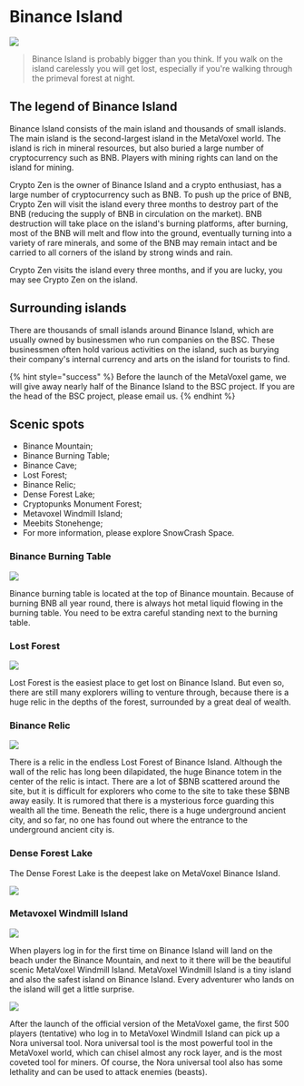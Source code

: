 # Binance Island

![](https://img.snowcrash.finance/site/docs-snowcrash-finance/MetaVoxel-BinanceIsland.003.jpeg)

> Binance Island is probably bigger than you think. If you walk on the island carelessly you will get lost, especially if you're walking through the primeval forest at night.

## The legend of Binance Island

Binance Island consists of the main island and thousands of small islands. The main island is the second-largest island in the MetaVoxel world. The island is rich in mineral resources, but also buried a large number of cryptocurrency such as BNB. Players with mining rights can land on the island for mining.

Crypto Zen is the owner of Binance Island and a crypto enthusiast, has a large number of cryptocurrency such as BNB. To push up the price of BNB, Crypto Zen will visit the island every three months to destroy part of the BNB \(reducing the supply of BNB in circulation on the market\). BNB destruction will take place on the island's burning platforms, after burning, most of the BNB will melt and flow into the ground, eventually turning into a variety of rare minerals, and some of the BNB may remain intact and be carried to all corners of the island by strong winds and rain.

Crypto Zen visits the island every three months, and if you are lucky, you may see Crypto Zen on the island.

## Surrounding islands

There are thousands of small islands around Binance Island, which are usually owned by businessmen who run companies on the BSC. These businessmen often hold various activities on the island, such as burying their company's internal currency and arts on the island for tourists to find.

{% hint style="success" %}
Before the launch of the MetaVoxel game, we will give away nearly half of the Binance Island to the BSC project. If you are the head of the BSC project, please email us.
{% endhint %}

## Scenic spots

* Binance Mountain;
* Binance Burning Table;
* Binance Cave;
* Lost Forest;
* Binance Relic;
* Dense Forest Lake;
* Cryptopunks Monument Forest;
* Metavoxel Windmill Island;
* Meebits Stonehenge;
* For more information, please explore SnowCrash Space.

### Binance Burning Table

![](https://img.snowcrash.finance/site/docs-snowcrash-finance/MetaVoxel-PAA.054.jpeg)

Binance burning table is located at the top of Binance mountain. Because of burning BNB all year round, there is always hot metal liquid flowing in the burning table. You need to be extra careful standing next to the burning table.

### Lost Forest

![](https://img.snowcrash.finance/site/docs-snowcrash-finance/MetaVoxel-PAA.020.jpeg)

Lost Forest is the easiest place to get lost on Binance Island. But even so, there are still many explorers willing to venture through, because there is a huge relic in the depths of the forest, surrounded by a great deal of wealth.

### Binance Relic

![](https://img.snowcrash.finance/site/docs-snowcrash-finance/BinanceIsland-3.jpeg)

There is a relic in the endless Lost Forest of Binance Island. Although the wall of the relic has long been dilapidated, the huge Binance totem in the center of the relic is intact. There are a lot of $BNB scattered around the site, but it is difficult for explorers who come to the site to take these $BNB away easily. It is rumored that there is a mysterious force guarding this wealth all the time. Beneath the relic, there is a huge underground ancient city, and so far, no one has found out where the entrance to the underground ancient city is.

### Dense Forest Lake

The Dense Forest Lake is the deepest lake on MetaVoxel Binance Island.

![](https://img.snowcrash.finance/site/docs-snowcrash-finance/MetaVoxel-PAA.053.jpeg)

### Metavoxel Windmill Island

![](https://img.snowcrash.finance/site/docs-snowcrash-finance/MetaVoxel-PAA.018.jpeg)

When players log in for the first time on Binance Island will land on the beach under the Binance Mountain, and next to it there will be the beautiful scenic MetaVoxel Windmill Island. MetaVoxel Windmill Island is a tiny island and also the safest island on Binance Island. Every adventurer who lands on the island will get a little surprise.

![](https://img.snowcrash.finance/site/docs-snowcrash-finance/MetaVoxel-Tool.001.jpeg)

After the launch of the official version of the MetaVoxel game, the first 500 players \(tentative\) who log in to MetaVoxel Windmill Island can pick up a Nora universal tool. Nora universal tool is the most powerful tool in the MetaVoxel world, which can chisel almost any rock layer, and is the most coveted tool for miners. Of course, the Nora universal tool also has some lethality and can be used to attack enemies \(beasts\).

